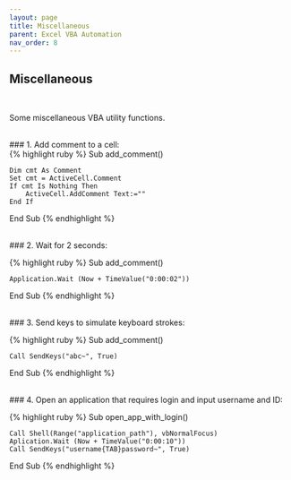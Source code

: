 ```yaml
---
layout: page
title: Miscellaneous
parent: Excel VBA Automation
nav_order: 8
---
```


## Miscellaneous

<br/>

Some miscellaneous VBA utility functions.

<br />
### 1. Add comment to a cell:
<br />
{% highlight ruby %}
Sub add_comment()

    Dim cmt As Comment
    Set cmt = ActiveCell.Comment
    If cmt Is Nothing Then
        ActiveCell.AddComment Text:=""
    End If

End Sub
{% endhighlight %}

<br />  
### 2. Wait for 2 seconds:
<br />

{% highlight ruby %}
Sub add_comment()
        
    Application.Wait (Now + TimeValue("0:00:02"))

End Sub
{% endhighlight %}

<br />
### 3. Send keys to simulate keyboard strokes:
<br />

{% highlight ruby %}
Sub add_comment()   

    Call SendKeys("abc~", True)

End Sub
{% endhighlight %}

<br />
### 4. Open an application that requires login and input username and ID:
<br />

{% highlight ruby %}
Sub open_app_with_login()   

    Call Shell(Range("application_path"), vbNormalFocus)
    Aplication.Wait (Now + TimeValue("0:00:10"))
    Call SendKeys("username{TAB}password~", True)
   
End Sub
{% endhighlight %}
